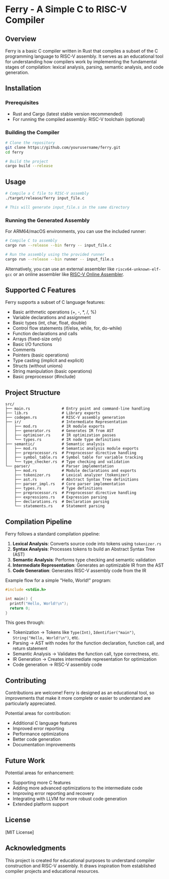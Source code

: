 # Ferry - A Simple C to RISC-V Compiler

## Overview

Ferry is a basic C compiler written in Rust that compiles a subset of the C programming language to RISC-V assembly. It serves as an educational tool for understanding how compilers work by implementing the fundamental stages of compilation: lexical analysis, parsing, semantic analysis, and code generation.

## Installation

### Prerequisites

- Rust and Cargo (latest stable version recommended)
- For running the compiled assembly: RISC-V toolchain (optional)

### Building the Compiler

```bash
# Clone the repository
git clone https://github.com/yourusername/ferry.git
cd ferry

# Build the project
cargo build --release
```

## Usage

```bash
# Compile a C file to RISC-V assembly
./target/release/ferry input_file.c

# This will generate input_file.s in the same directory
```

### Running the Generated Assembly

For ARM64/macOS environments, you can use the included runner:

```bash
# Compile C to assembly
cargo run --release --bin ferry -- input_file.c

# Run the assembly using the provided runner
cargo run --release --bin runner -- input_file.s
```

Alternatively, you can use an external assembler like `riscv64-unknown-elf-gcc` or an online assembler like [RISC-V Online Assembler](https://riscvasm.lucasteske.dev/).

## Supported C Features

Ferry supports a subset of C language features:

- Basic arithmetic operations (+, -, *, /, %)
- Variable declarations and assignment
- Basic types (int, char, float, double)
- Control flow statements (if/else, while, for, do-while)
- Function declarations and calls
- Arrays (fixed-size only)
- Basic I/O functions
- Comments
- Pointers (basic operations)
- Type casting (implicit and explicit)
- Structs (without unions)
- String manipulation (basic operations)
- Basic preprocessor (#include)

## Project Structure

```
src/
├── main.rs              # Entry point and command-line handling
├── lib.rs               # Library exports
├── codegen.rs           # RISC-V assembly generation
├── ir/                  # Intermediate Representation
│   ├── mod.rs           # IR module exports
│   ├── generator.rs     # Generates IR from AST
│   ├── optimiser.rs     # IR optimization passes
│   └── types.rs         # IR node type definitions
├── semantic/            # Semantic analysis
│   ├── mod.rs           # Semantic analysis module exports
│   ├── preprocessor.rs  # Preprocessor directive handling
│   ├── symbol_table.rs  # Symbol table for variable tracking
│   └── type_checker.rs  # Type checking and validation
└── parser/              # Parser implementation
    ├── mod.rs           # Module declarations and exports
    ├── tokenizer.rs     # Lexical analyzer (tokenizer)
    ├── ast.rs           # Abstract Syntax Tree definitions
    ├── parser_impl.rs   # Core parser implementation
    ├── types.rs         # Type definitions
    ├── preprocessor.rs  # Preprocessor directive handling
    ├── expressions.rs   # Expression parsing
    ├── declarations.rs  # Declaration parsing
    └── statements.rs    # Statement parsing
```

## Compilation Pipeline

Ferry follows a standard compilation pipeline:

1. **Lexical Analysis**: Converts source code into tokens using `tokenizer.rs`
2. **Syntax Analysis**: Processes tokens to build an Abstract Syntax Tree (AST)
3. **Semantic Analysis**: Performs type checking and semantic validation
4. **Intermediate Representation**: Generates an optimizable IR from the AST
5. **Code Generation**: Generates RISC-V assembly code from the IR

Example flow for a simple "Hello, World!" program:

```c
#include <stdio.h>

int main() {
  printf("Hello, World!\n");
  return 0;
}
```

This goes through:
- Tokenization → Tokens like `Type(Int)`, `Identifier("main")`, `String("Hello, World!\n")`, etc.
- Parsing → AST with nodes for the function declaration, function call, and return statement
- Semantic Analysis → Validates the function call, type correctness, etc.
- IR Generation → Creates intermediate representation for optimization
- Code generation → RISC-V assembly code

## Contributing

Contributions are welcome! Ferry is designed as an educational tool, so improvements that make it more complete or easier to understand are particularly appreciated.

Potential areas for contribution:
- Additional C language features
- Improved error reporting
- Performance optimizations
- Better code generation
- Documentation improvements

## Future Work

Potential areas for enhancement:
- Supporting more C features
- Adding more advanced optimizations to the intermediate code
- Improving error reporting and recovery
- Integrating with LLVM for more robust code generation
- Extended platform support

## License

[MIT License]

## Acknowledgments

This project is created for educational purposes to understand compiler construction and RISC-V assembly. It draws inspiration from established compiler projects and educational resources.